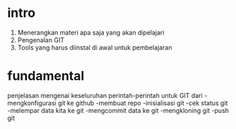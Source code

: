 # intro

1. Menerangkan materi apa saja yang akan dipelajari
2. Pengenalan GIT
3. Tools yang harus diinstal di awal untuk pembelajaran

# fundamental

penjelasan mengenai keseluruhan perintah-perintah untuk GIT dari
-mengkonfigurasi git ke github
-membuat repo
-inisialisasi git
-cek status git
-melempar data kita ke git
-mengcommit data ke git
-mengkloning git
-push git

